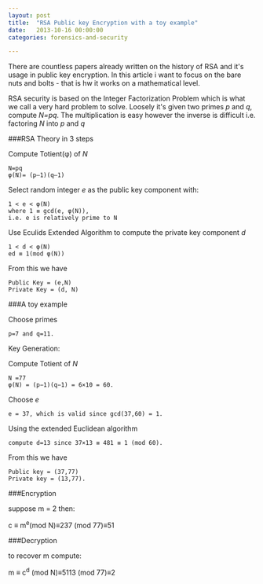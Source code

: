 ```yaml
---
layout: post
title:  "RSA Public key Encryption with a toy example"
date:   2013-10-16 00:00:00
categories: forensics-and-security

---
```

There are countless papers already written on the history of RSA and it's usage in public key encryption. In this article i want to focus on the bare nuts and bolts - that is hw it works on a mathematical level.

RSA security is based on the Integer Factorization Problem which is what we call a very hard problem to solve. Loosely it's given two primes *p* and *q*, compute *N=pq*. The multiplication is easy however the inverse is difficult i.e. factoring *N* into *p* and *q*

###RSA Theory in 3 steps

Compute Totient(φ) of *N*

	N=pq
	φ(N)= (p–1)(q–1)

Select random integer *e* as the public key component with:

	1 < e < φ(N)
	where 1 ≡ gcd(e, φ(N)), 
	i.e. e is relatively prime to N
	
Use Eculids Extended Algorithm to compute the private key component *d*
	
	1 < d < φ(N)
	ed ≡ 1(mod φ(N))

From this we have

	Public Key = (e,N)
	Private Key = (d, N)

###A toy example

Choose primes 

	p=7 and q=11.

Key Generation:

Compute Totient of *N*

	N =77
	φ(N) = (p−1)(q−1) = 6×10 = 60.

Choose *e* 

	e = 37, which is valid since gcd(37,60) = 1.

Using the extended Euclidean algorithm

	compute d=13 since 37×13 ≡ 481 ≡ 1 (mod 60).

From this we have

	Public key = (37,77) 
	Private key = (13,77).

###Encryption

suppose m = 2 then:

c ≡ m<sup>e</sup>(mod N)≡237 (mod 77)≡51

###Decryption

to recover m compute:

m ≡ c<sup>d</sup> (mod N)≡5113 (mod 77)≡2

